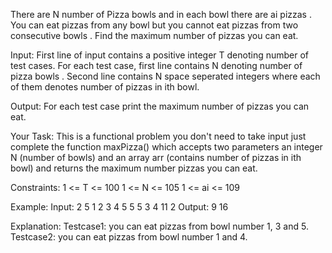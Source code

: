 There are N number of Pizza bowls and in each bowl there are ai pizzas . You can eat pizzas from any bowl but you cannot eat pizzas from two consecutive bowls . Find the maximum number of pizzas you can eat.

Input:
First line of input contains a positive integer T denoting number of test cases. For each test case, first line contains N denoting number of pizza bowls . Second line contains N space seperated integers where each of them denotes number of pizzas in ith bowl.

Output:
For each test case print the maximum number of pizzas you can eat.

Your Task:
This is a functional problem you don't need to take input just complete the function maxPizza() which accepts two parameters an integer N (number of bowls) and an array arr (contains number of pizzas in ith bowl) and returns the maximum number pizzas you can eat.

Constraints:
1 <= T <= 100
1 <= N <= 105
1 <= ai <= 109

Example:
Input:
2
5
1 2 3 4 5
5
5 3 4 11 2
Output:
9
16

Explanation:
Testcase1: you can eat pizzas from bowl number 1, 3 and 5.
Testcase2: you can eat pizzas from bowl number 1 and 4.